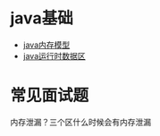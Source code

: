 # java基础

* [java内存模型](./java内存模型.md)
* [java运行时数据区](./java运行时数据区.md)

# 常见面试题

内存泄漏？三个区什么时候会有内存泄漏

